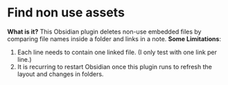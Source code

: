 # Find non use assets
**What is it?**
This Obsidian plugin deletes non-use embedded files by comparing file names inside a folder and links in a note.
**Some Limitations**:
1. Each line needs to contain one linked file. (I only test with one link per line.)
2. It is recurring to restart Obsidian once this plugin runs to refresh the layout and changes in folders.